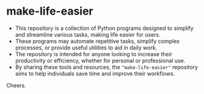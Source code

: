 # make-life-easier

- This repository is a collection of Python programs designed to simplify and streamline various tasks, making life easier for users.
- These programs may automate repetitive tasks, simplify complex processes, or provide useful utilities to aid in daily work.
- The repository is intended for anyone looking to increase their productivity or efficiency, whether for personal or professional use.
- By sharing these tools and resources, the `"make-life-easier"` repository aims to help individuals save time and improve their workflows.

Cheers.

